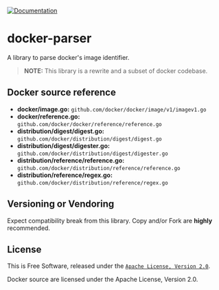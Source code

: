 [![Documentation][godoc-img]][godoc-url]

# docker-parser

A library to parse docker's image identifier.

> **NOTE:** This library is a rewrite and a subset of docker codebase.

## Docker source reference

 * **docker/image.go:** `github.com/docker/docker/image/v1/imagev1.go`
 * **docker/reference.go:** `github.com/docker/docker/reference/reference.go`
 * **distribution/digest/digest.go:** `github.com/docker/distribution/digest/digest.go`
 * **distribution/digest/digester.go:** `github.com/docker/distribution/digest/digester.go`
 * **distribution/reference/reference.go:** `github.com/docker/distribution/reference/reference.go`
 * **distribution/reference/regex.go:** `github.com/docker/distribution/reference/regex.go`

## Versioning or Vendoring

Expect compatibility break from this library.
Copy and/or Fork are **highly** recommended.

## License

This is Free Software, released under the [`Apache License, Version 2.0`](LICENSE).

Docker source are licensed under the Apache License, Version 2.0.

[godoc-url]: https://godoc.org/github.com/novln/docker-parser
[godoc-img]: https://godoc.org/github.com/novln/docker-parser?status.svg
